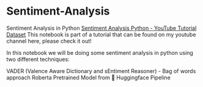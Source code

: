 # Sentiment-Analysis
Sentiment Analysis in Python [Sentiment Analysis Python - YouTube Tutorial Dataset](https://www.kaggle.com/code/robikscube/sentiment-analysis-python-youtube-tutorial)
This notebook is part of a tutorial that can be found on my youtube channel here, please check it out!

In this notebook we will be doing some sentiment analysis in python using two different techniques:

VADER (Valence Aware Dictionary and sEntiment Reasoner) - Bag of words approach
Roberta Pretrained Model from 🤗
Huggingface Pipeline
